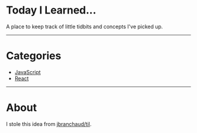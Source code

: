 # Today I Learned...

A place to keep track of little tidbits and concepts I've picked up.

---

# Categories

* [JavaScript](javascript/)
* [React](react/)

---

# About

I stole this idea from [jbranchaud/til](https://github.com/jbranchaud/til).

